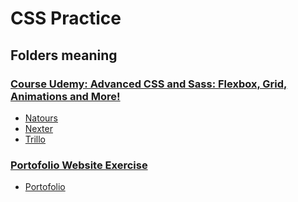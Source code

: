 # CSS Practice

## Folders meaning

### [Course Udemy: Advanced CSS and Sass: Flexbox, Grid, Animations and More!](https://www.udemy.com/course/advanced-css-and-sass/)
- [Natours](https://diosduck.github.io/CSS-Practice/Natours/)
- [Nexter](https://diosduck.github.io/CSS-Practice/Nexter/)
- [Trillo](https://diosduck.github.io/CSS-Practice/Trillo/)

### [Portofolio Website Exercise](https://roadmap.sh/projects/portfolio-website)
- [Portofolio](https://diosduck.github.io/CSS-Practice/Portofolio/)
